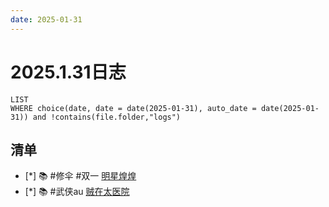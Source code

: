 ```yaml
---
date: 2025-01-31
---
```


# 2025.1.31日志

```dataview
LIST
WHERE choice(date, date = date(2025-01-31), auto_date = date(2025-01-31)) and !contains(file.folder,"logs")
```

## 清单

- [*] 📚 #修伞 #双一 [明星煌煌](../QZ/明星煌煌.md)
- [*] 📚 #武侠au [贼在太医院](../QZ/贼在太医院.md)
